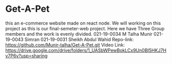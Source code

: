 # Get-A-Pet
this an e-commerce website made on react node. 
We will working on this project as this is our final-semeter-web project.
Here we have Three Group members and the work is evenly divided.
021-19-0034 M Talha Munir
021-19-0043 Simran
021-19-0031 Sheikh Abdul Wahid
Repo-link:
https://github.com/Munir-talha/Get-A-Pet.git
Video Link:
https://drive.google.com/drive/folders/1_UASbWPewBokLCx9Un0BI5HKJ7Hv7P6v?usp=sharing



